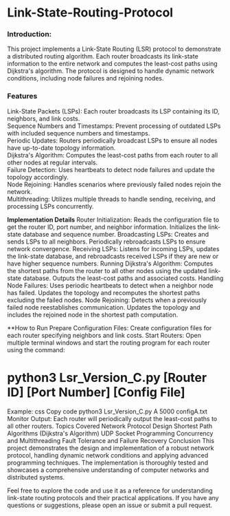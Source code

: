 # Link-State-Routing-Protocol

### Introduction: <br>
This project implements a Link-State Routing (LSR) protocol to demonstrate a distributed routing algorithm. Each router broadcasts its link-state information to the entire network and computes the least-cost paths using Dijkstra's algorithm. The protocol is designed to handle dynamic network conditions, including node failures and rejoining nodes.

### Features
Link-State Packets (LSPs): Each router broadcasts its LSP containing its ID, neighbors, and link costs. <br>
Sequence Numbers and Timestamps: Prevent processing of outdated LSPs with included sequence numbers and timestamps. <br>
Periodic Updates: Routers periodically broadcast LSPs to ensure all nodes have up-to-date topology information. <br>
Dijkstra's Algorithm: Computes the least-cost paths from each router to all other nodes at regular intervals. <br>
Failure Detection: Uses heartbeats to detect node failures and update the topology accordingly. <br>
Node Rejoining: Handles scenarios where previously failed nodes rejoin the network. <br>
Multithreading: Utilizes multiple threads to handle sending, receiving, and processing LSPs concurrently. <br>

**Implementation Details**
Router Initialization: Reads the configuration file to get the router ID, port number, and neighbor information. Initializes the link-state database and sequence number.
Broadcasting LSPs: Creates and sends LSPs to all neighbors. Periodically rebroadcasts LSPs to ensure network convergence.
Receiving LSPs: Listens for incoming LSPs, updates the link-state database, and rebroadcasts received LSPs if they are new or have higher sequence numbers.
Running Dijkstra's Algorithm: Computes the shortest paths from the router to all other nodes using the updated link-state database. Outputs the least-cost paths and associated costs.
Handling Node Failures: Uses periodic heartbeats to detect when a neighbor node has failed. Updates the topology and recomputes the shortest paths excluding the failed nodes.
Node Rejoining: Detects when a previously failed node reestablishes communication. Updates the topology and includes the rejoined node in the shortest path computation.

**How to Run
Prepare Configuration Files: Create configuration files for each router specifying neighbors and link costs.
Start Routers: Open multiple terminal windows and start the routing program for each router using the command:
# python3 Lsr_Version_C.py [Router ID] [Port Number] [Config File]
Example:
css
Copy code
python3 Lsr_Version_C.py A 5000 configA.txt
Monitor Output: Each router will periodically output the least-cost paths to all other routers.
Topics Covered
Network Protocol Design
Shortest Path Algorithms (Dijkstra's Algorithm)
UDP Socket Programming
Concurrency and Multithreading
Fault Tolerance and Failure Recovery
Conclusion
This project demonstrates the design and implementation of a robust network protocol, handling dynamic network conditions and applying advanced programming techniques. The implementation is thoroughly tested and showcases a comprehensive understanding of computer networks and distributed systems.

Feel free to explore the code and use it as a reference for understanding link-state routing protocols and their practical applications. If you have any questions or suggestions, please open an issue or submit a pull request.
